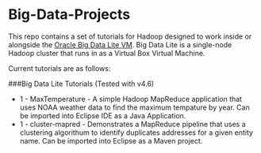 # Big-Data-Projects

This repo contains a set of tutorials for Hadoop designed to work inside or alongside the [Oracle Big Data Lite VM](http://www.oracle.com/technetwork/database/bigdata-appliance/oracle-bigdatalite-2104726.html). Big Data Lite is a single-node Hadoop cluster that runs in as a Virtual Box Virtual Machine.

Current tutorials are as follows:

###Big Data Lite Tutorials (Tested with v4.6)

* 1 - MaxTemperature - A simple Hadoop MapReduce application that uses NOAA weather data to find the maximum tempature by year.  Can be imported into Eclipse IDE as a Java Application.
* 1 - cluster-mapred - Demonstrates a MapReduce pipeline that uses a clustering algorithum to identify duplicates addresses for a given entity name.  Can be imported into Eclipse as a Maven project.

